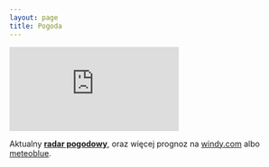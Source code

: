 ```yaml
---
layout: page
title: Pogoda
---
```


![Pogoda na Alasce](https://www.meteo.pl/um/metco/mgram_pict.php?ntype=0u&row=353&col=192&lang=pl)

Aktualny **[radar pogodowy](https://www.pogodairadar.pl/radar-pogodowy?center=54.061,17.348&placemark=54.061,17.348&zoom=8&layer=wr)**, oraz więcej prognoz na [windy.com](https://www.windy.com/54.061/17.348) albo [meteoblue](https://www.meteoblue.com/en/weather/week/54.061N17.348E190).
